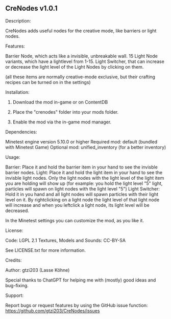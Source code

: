 CreNodes  v1.0.1
----------------

Description:

CreNodes adds useful nodes for the creative mode, like barriers or light nodes.


Features:

Barrier Node, which acts like a invisible, unbreakable wall.
15 Light Node variants, which have a lightlevel from 1-15.
Light Switcher, that can increase or decrease the light level of the Light Nodes by clicking on them.

(all these items are normally creative-mode exclusive, but their crafting recipes can be turned on in the settings)


Installation:

1. Download the mod in-game or on ContentDB

2. Place the "crenodes" folder into your mods folder.

3. Enable the mod via the in-game mod manager.


Dependencies:

Minetest engine version 5.10.0 or higher
Required mod: default (bundled with Minetest Game)
Optional mod: unified_inventory (for a better inventory)


Usage:

Barrier: Place it and hold the barrier item in your hand to see the invisble barrier nodes.
Light: Place it and hold the light item in your hand to see the invisble light nodes.
       Only the light nodes with the light level of the light item you are holding will show up (for example: you hold the light level "5" light, particles will spawn on light nodes with the light level "5")
Light Switcher: Hold it in you hand and all light nodes will spawn particles with their light level on it.
                By rightclicking on a light node the light level of that light node will increase and when you leftclick a light node, its light level will be decreased.

In the Minetest settings you can customize the mod, as you like it.


License:

Code: LGPL 2.1
Textures, Models and Sounds: CC-BY-SA

See LICENSE.txt for more information.


Credits:

Author: gtzi203 (Lasse Köhne)

Special thanks to ChatGPT for helping me with (mostly) good ideas and bug-fixing.


Support:

Report bugs or request features by using the GitHub issue function: https://github.com/gtzi203/CreNodes/issues
